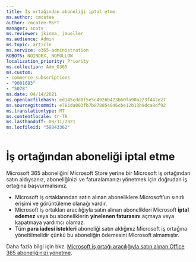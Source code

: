 ```yaml
---
title: İş ortağından aboneliği iptal etme
ms.author: cmcatee
author: cmcatee-MSFT
manager: scotv
ms.reviewer: jkinma, jmueller
ms.audience: Admin
ms.topic: article
ms.service: o365-administration
ROBOTS: NOINDEX, NOFOLLOW
localization_priority: Priority
ms.collection: Adm_O365
ms.custom:
- commerce_subscriptions
- "9001683"
- "5078"
ms.date: 04/14/2021
ms.openlocfilehash: ed145cdd0f5e5c4926b423b60fa90a223f442e27
ms.sourcegitcommit: e781da003fb7b878854846cbe12b13b9dca8df92
ms.translationtype: MT
ms.contentlocale: tr-TR
ms.lasthandoff: 08/31/2021
ms.locfileid: "58843362"
---
```

# <a name="cancel-subscription-from-partner"></a>İş ortağından aboneliği iptal etme

Microsoft 365 aboneliğini Microsoft Store yerine bir Microsoft iş ortağından satın aldıysanız, aboneliğinizi ve faturalamanızı yönetmek için doğrudan iş ortağına başvurmalısınız.

- Microsoft iş ortaklarından satın alınan aboneliklere Microsoft’un sınırlı erişimi ve görüntüleme olanağı vardır. 
- Microsoft iş ortakları aracılığıyla satın alınan abonelikleri Microsoft **iptal edemez** veya bu aboneliklerin **yinelenen faturasını** açmaya veya kapatmaya yardımcı olamaz. 
- Tüm **para iadesi istekleri** aboneliği satın aldığınız Microsoft iş ortağına yöneltilmelidir çünkü bu aboneliğin ödemesini Microsoft almamıştır. 

Daha fazla bilgi için bkz. [Microsoft iş ortağı aracılığıyla satın alınan Office 365 aboneliğinizi yönetme](https://support.microsoft.com/help/4230739/microsoft-account-manage-office-365-subscription-from-third-party). 
